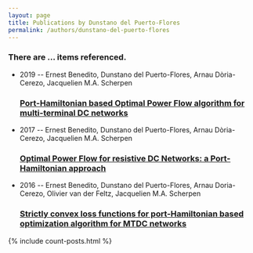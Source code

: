 ```yaml
---
layout: page
title: Publications by Dunstano del Puerto-Flores
permalink: /authors/dunstano-del-puerto-flores
---
```


<h3 id="number-posts">There are ... items referenced.</h3>
<ul class="post-list">
<li><span class='post-meta'>2019 -- Ernest Benedito, Dunstano del Puerto-Flores, Arnau Dòria-Cerezo, Jacquelien M.A. Scherpen</span><h3><a class='post-link' href="{{ site.baseurl }}/port-hamiltonian-based-optimal-power-flow-algorithm-for-multi-terminal-dc-networks">Port-Hamiltonian based Optimal Power Flow algorithm for multi-terminal DC networks</a></h3></li>
<li><span class='post-meta'>2017 -- Ernest Benedito, Dunstano del Puerto-Flores, Arnau Dòria-Cerezo, Jacquelien M.A. Scherpen</span><h3><a class='post-link' href="{{ site.baseurl }}/optimal-power-flow-for-resistive-dc-networks-a-port-hamiltonian-approach">Optimal Power Flow for resistive DC Networks: a Port-Hamiltonian approach</a></h3></li>
<li><span class='post-meta'>2016 -- Ernest Benedito, Dunstano del Puerto-Flores, Arnau Doria-Cerezo, Olivier van der Feltz, Jacquelien M.A. Scherpen</span><h3><a class='post-link' href="{{ site.baseurl }}/strictly-convex-loss-functions-for-port-hamiltonian-based-optimization-algorithm-for-mtdc-networks">Strictly convex loss functions for port-Hamiltonian based optimization algorithm for MTDC networks</a></h3></li>

</ul>
{% include count-posts.html %}
